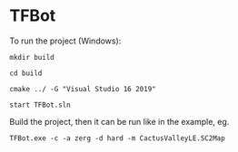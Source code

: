 # TFBot
To run the project (Windows):

```
mkdir build

cd build

cmake ../ -G "Visual Studio 16 2019"

start TFBot.sln
```

Build the project, then it can be run like in the example, eg.

```
TFBot.exe -c -a zerg -d hard -m CactusValleyLE.SC2Map
```
